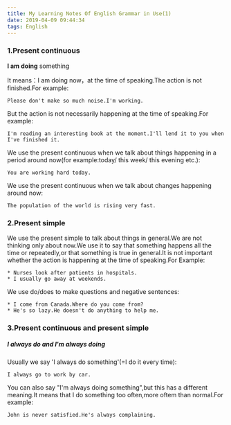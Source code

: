 ```yaml
---
title: My Learning Notes Of English Grammar in Use(1)
date: 2019-04-09 09:44:34
tags: English
---
```


### 1.Present continuous

**I am doing** something

It means：I am doing now，at the time of speaking.The action is not finished.For example:

```
Please don't make so much noise.I'm working.
```

But the action is not necessarily happening at the time of speaking.For example:

```
I'm reading an interesting book at the moment.I'll lend it to you when I've finished it.
```

We use the present continuous when we talk about things happening in a period around now(for example:today/ this week/ this evening etc.):

```
You are working hard today.
```

We use the present continuous when we talk about changes happening around now:

```
The population of the world is rising very fast.
```

### 2.Present simple

We use the present simple to talk about things in general.We are not thinking only about now.We use it to say that something happens all the time or repeatedly,or that something is true in general.It is not important whether the action is happening at the time of speaking.For Example:

```
* Nurses look after patients in hospitals.
* I usually go away at weekends.
```

We use do/does to make questions and negative sentences:

```
* I come from Canada.Where do you come from?
* He's so lazy.He doesn't do anything to help me.
```


### 3.Present continuous and present simple

##### I always do and I'm always doing

Usually we say 'I always do something'(=I do it every time):

```
I always go to work by car.
```

You can also say "I'm always doing something",but this has a different meaning.It means that I do something too often,more oftem than normal.For example:

```
John is never satisfied.He's always complaining.
```